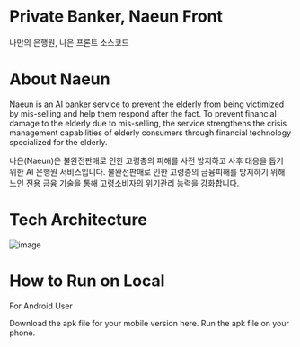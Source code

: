 # Private Banker, Naeun Front
나만의 은행원, 나은 프론트 소스코드

# About Naeun
Naeun is an AI banker service to prevent the elderly from being victimized by mis-selling and help them respond after the fact.
To prevent financial damage to the elderly due to mis-selling, the service strengthens the crisis management capabilities of elderly consumers through financial technology specialized for the elderly.

나은(Naeun)은 불완전판매로 인한 고령층의 피해를 사전 방지하고 사후 대응을 돕기 위한 AI 은행원 서비스입니다.
불완전판매로 인한 고령층의 금융피해를 방지하기 위해 노인 전용 금융 기술을 통해 고령소비자의 위기관리 능력을 강화합니다.

# Tech Architecture
![image](https://github.com/Naeun-privatebanker/Front/assets/97941141/ec2b50ba-a27b-42cc-8e85-af16ba3ea2e1)


# How to Run on Local

For Android User

Download the apk file for your mobile version here.
Run the apk file on your phone.

